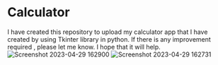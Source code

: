 # Calculator
I have created this repository to upload my calculator app that I have created by using Tkinter library in python. If there is any improvement required , please let me know. I hope that it will help.
![Screenshot 2023-04-29 162900](https://user-images.githubusercontent.com/111361057/235299743-98610dc1-29a6-4be0-adfd-c76e1291954c.png)
![Screenshot 2023-04-29 162731](https://user-images.githubusercontent.com/111361057/235299750-7aaf2068-58ef-4918-b4c3-3104acd507df.png)
